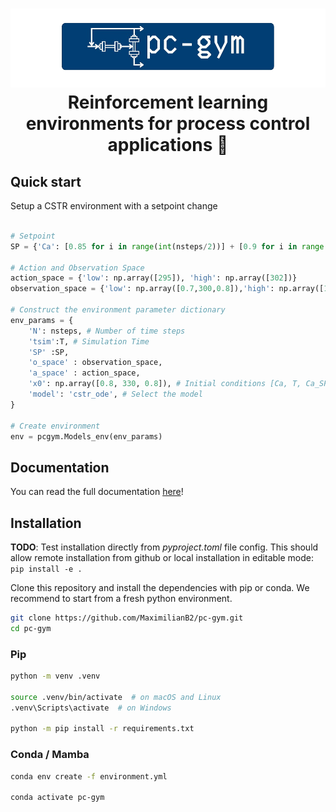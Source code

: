 <h1 align="center">
  <a href="https://github.com/MaximilianB2/pc-gym/blob/main/docs/img/pc-gym-blue-nobg.png">
    <img src="https://github.com/MaximilianB2/pc-gym/blob/main/docs/img/pc-gym-blue-nobg.png"/></a><br>
  <b>Reinforcement learning environments for process control applications 🧪</b><br>
</h1>


## Quick start
Setup a CSTR environment with a setpoint change

```python 

# Setpoint
SP = {'Ca': [0.85 for i in range(int(nsteps/2))] + [0.9 for i in range(int(nsteps/2))]} 

# Action and Observation Space
action_space = {'low': np.array([295]), 'high': np.array([302])}
observation_space = {'low': np.array([0.7,300,0.8]),'high': np.array([1,350,0.9])}

# Construct the environment parameter dictionary
env_params = {
    'N': nsteps, # Number of time steps
    'tsim':T, # Simulation Time
    'SP' :SP, 
    'o_space' : observation_space, 
    'a_space' : action_space, 
    'x0': np.array([0.8, 330, 0.8]), # Initial conditions [Ca, T, Ca_SP]
    'model': 'cstr_ode', # Select the model
}

# Create environment
env = pcgym.Models_env(env_params)


```

## Documentation

You can read the full documentation [here](https://maximilianb2.github.io/pc-gym/)!

## Installation

**TODO**:
Test installation directly from _pyproject.toml_ file config.
This should allow remote installation from github or local installation in editable mode: `pip install -e .`

Clone this repository and install the dependencies with pip or conda.
We recommend to start from a fresh python environment.

```bash
git clone https://github.com/MaximilianB2/pc-gym.git
cd pc-gym
```

### Pip

```bash
python -m venv .venv

source .venv/bin/activate  # on macOS and Linux
.venv\Scripts\activate  # on Windows

python -m pip install -r requirements.txt
```

### Conda / Mamba

```bash
conda env create -f environment.yml

conda activate pc-gym
```
